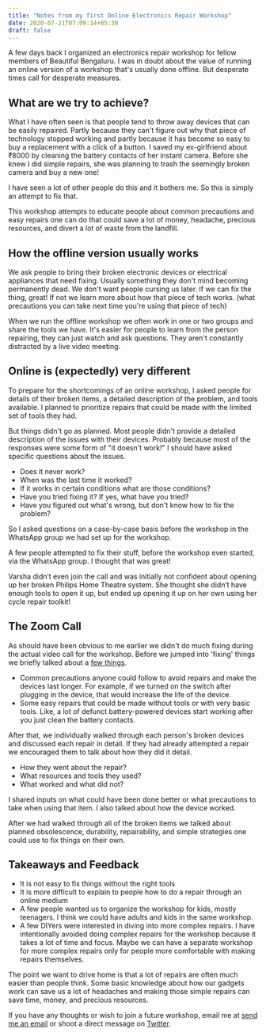 ```yaml
---
title: "Notes from my first Online Electronics Repair Workshop"
date: 2020-07-21T07:09:14+05:30
draft: false
---
```


A few days back I organized an electronics repair workshop for fellow members of <span class="text-black">Beautiful Bengaluru</span>. I was in doubt about the value of running an online version of a workshop that's usually done offline. But desperate times call for desperate measures.

## What are we try to achieve?

What I have often seen is that people tend to throw away devices that can be easily repaired. Partly because they can't figure out why that piece of technology stopped working and partly because it has become so easy to buy a replacement with a click of a button. I saved my ex-girlfriend about ₹8000 by cleaning the battery contacts of her instant camera. Before she knew I did simple repairs, she was planning to trash the seemingly broken camera and buy a new one!

I have seen a lot of other people do this and it bothers me. So this is simply an attempt to fix that.

This workshop attempts to educate people about common precautions and easy repairs one can do that could save a lot of money, headache, precious resources, and divert a lot of waste from the landfill.

## How the offline version usually works

We ask people to bring their broken electronic devices or electrical appliances that need fixing. Usually something they don't mind becoming permanently dead. We don't want people cursing us later. If we can fix the thing, great! If not we learn more about how that piece of tech works. (what precautions you can take next time you're using that piece of tech)

When we run the offline workshop we often work in one or two groups and share the tools we have. It's easier for people to learn from the person repairing, they can just watch and ask questions. They aren't constantly distracted by a live video meeting.

## Online is (expectedly) very different

To prepare for the shortcomings of an online workshop, I asked people for details of their broken items, a detailed description of the problem, and tools available. I planned to prioritize repairs that could be made with the limited set of tools they had.

But things didn't go as planned. Most people didn't provide a detailed description of the issues with their devices. Probably because most of the responses were some form of "it doesn't work!" I should have asked specific questions about the issues.

- Does it never work?
- When was the last time it worked?
- If it works in certain conditions what are those conditions?
- Have you tried fixing it? If yes, what have you tried?
- Have you figured out what's wrong, but don't know how to fix the problem?

So I asked questions on a case-by-case basis before the workshop in the WhatsApp group we had set up for the workshop.

A few people attempted to fix their stuff, before the workshop even started, via the WhatsApp group. I thought that was great!

Varsha didn’t even join the call and was initially not confident about opening up her broken Philips Home Theatre system. <span class="text-black">She thought she didn’t have enough tools to open it up, but ended up opening it up on her own using her cycle repair toolkit!</span>

## The Zoom Call

As should have been obvious to me earlier we didn't do much fixing during the actual video call for the workshop. Before we jumped into 'fixing' things we briefly talked about a [few things](https://shreshth.dev/common-precautions-easy-repairs/).

- Common precautions anyone could follow to avoid repairs and make the devices last longer. For example, if we turned on the switch after plugging in the device, that would increase the life of the device.
- Some easy repairs that could be made without tools or with very basic tools. Like, a lot of defunct battery-powered devices start working after you just clean the battery contacts.

After that, we individually walked through each person's broken devices and discussed each repair in detail. If they had already attempted a repair we encouraged them to talk about how they did it detail.

- How they went about the repair?
- What resources and tools they used?
- What worked and what did not?

I shared inputs on what could have been done better or what precautions to take when using that item. I also talked about how the device worked.

After we had walked through all of the broken items we talked about planned obsolescence, durability, repairability, and simple strategies one could use to fix things on their own.

<!-- planned obsolescence. (some intentional - more money, some unintentional - more complex electronics is harder to fix and make repairable. companies would have to spend extra resources on engineering products that are more repairable) -->
<!-- Strategies: youtube, google, ifixit? Knowing what to search for is important -->

## Takeaways and Feedback

- It is not easy to fix things without the right tools
- It is more difficult to explain to people how to do a repair through an online medium
- A few people wanted us to organize the workshop for kids, mostly teenagers. I think we could have adults and kids in the same workshop.
- A few DIYers were interested in diving into more complex repairs. I have intentionally avoided doing complex repairs for the workshop because it takes a lot of time and focus. Maybe we can have a separate workshop for more complex repairs only for people more comfortable with making repairs themselves.

<span class="bg-orange-100">The point we want to drive home is that a lot of repairs are often much easier than people think. Some basic knowledge about how our gadgets work can save us a lot of headaches and making those simple repairs can save time, money, and precious resources.</span>

If you have any thoughts or wish to join a future workshop,
email me at
<a target="_blank" href="mailto:shreshthmohan@hey.com">send me an email</a> or shoot a direct message on <a class="" href="https://twitter.com/shreshthmohan">Twitter</a>.

<!-- Ask people to comment while someone else is talking and we discuss that after they're done. "Don't interrupt, but share" We take it up if enough people think it's interesting.. -->
